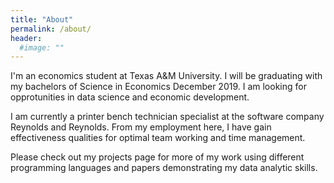 ```yaml
---
title: "About"
permalink: /about/
header:
  #image: ""
---
```

I'm an economics student at Texas A&M University. I will be graduating with my bachelors of Science in Economics December 2019. I am looking for opprotunities in data science and economic development.

I am currently a printer bench technician specialist at the software company Reynolds and Reynolds. From my employment here, I have gain effectiveness qualities for optimal team working and time management.

Please check out my projects page for more of my work using different programming languages and papers demonstrating my data analytic skills.
